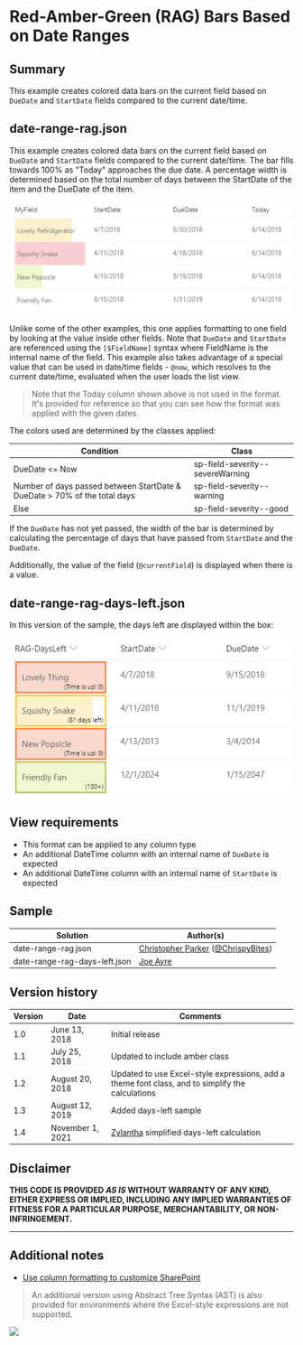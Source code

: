 # Red-Amber-Green (RAG) Bars Based on Date Ranges

## Summary
This example creates colored data bars on the current field based on `DueDate` and `StartDate` fields compared to the current date/time.

## date-range-rag.json
This example creates colored data bars on the current field based on `DueDate` and `StartDate` fields compared to the current date/time. The bar fills towards 100% as "Today" approaches the due date. A percentage width is determined based on the total number of days between the StartDate of the item and the DueDate of the item.

![screenshot of the sample](./assets/screenshot.png)

Unlike some of the other examples, this one applies formatting to one field by looking at the value inside other fields. Note that `DueDate` and `StartDate` are referenced using the `[$FieldName]` syntax where FieldName is the internal name of the field. This example also takes advantage of a special value that can be used in date/time fields - `@now`, which resolves to the current date/time, evaluated when the user loads the list view.

>Note that the Today column shown above is not used in the format. It's provided for reference so that you can see how the format was applied with the given dates.

The colors used are determined by the classes applied:

|Condition|Class|
|---|---|
|DueDate <= Now|sp-field-severity--severeWarning|
|Number of days passed between StartDate & DueDate > 70% of the total days|sp-field-severity--warning|
|Else|sp-field-severity--good|

If the `DueDate` has not yet passed, the width of the bar is determined by calculating the percentage of days that have passed from `StartDate` and the `DueDate`.

Additionally, the value of the field (`@currentField`) is displayed when there is a value.

## date-range-rag-days-left.json

In this version of the sample, the days left are displayed within the box:

![screenshot of the days-left sample](./assets/screenshot-daysleft.png)


## View requirements
- This format can be applied to any column type
- An additional DateTime column with an internal name of `DueDate` is expected
- An additional DateTime column with an internal name of `StartDate` is expected

## Sample

Solution|Author(s)
--------|---------
date-range-rag.json | [Christopher Parker](https://github.com/ChrispyBites) ([@ChrispyBites](https://twitter.com/ChrispyBites))
date-range-rag-days-left.json | [Joe Ayre](https://github.com/JoeAyre)

## Version history

Version|Date|Comments
-------|----|--------
1.0|June 13, 2018|Initial release
1.1|July 25, 2018|Updated to include amber class
1.2|August 20, 2018|Updated to use Excel-style expressions, add a theme font class, and to simplify the calculations
1.3|August 12, 2019|Added days-left sample
1.4|November 1, 2021|[Zylantha](https://github.com/zylantha) simplified days-left calculation

## Disclaimer
**THIS CODE IS PROVIDED *AS IS* WITHOUT WARRANTY OF ANY KIND, EITHER EXPRESS OR IMPLIED, INCLUDING ANY IMPLIED WARRANTIES OF FITNESS FOR A PARTICULAR PURPOSE, MERCHANTABILITY, OR NON-INFRINGEMENT.**

---

## Additional notes

- [Use column formatting to customize SharePoint](https://docs.microsoft.com/en-us/sharepoint/dev/declarative-customization/column-formatting)

> An additional version using Abstract Tree Syntax (AST) is also provided for environments where the Excel-style expressions are not supported.

<img src="https://pnptelemetry.azurewebsites.net/list-formatting/column-samples/date-range-rag" />
